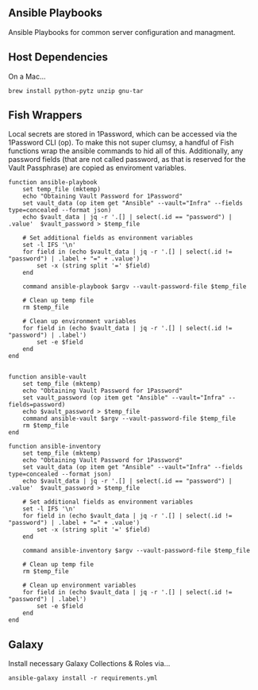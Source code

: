 Ansible Playbooks
-----------------

Ansible Playbooks for common server configuration and managment.

## Host Dependencies
On a Mac...
```shell
brew install python-pytz unzip gnu-tar
```

## Fish Wrappers
Local secrets are stored in 1Password, which can be accessed via the 1Password CLI (op).
To make this not super clumsy, a handful of Fish functions wrap the ansible commands to
hid all of this. Additionally, any password fields (that are not called password, as that is
reserved for the Vault Passphrase) are copied as enviroment variables.

```fish
function ansible-playbook
    set temp_file (mktemp)
    echo "Obtaining Vault Password for 1Password"
    set vault_data (op item get "Ansible" --vault="Infra" --fields type=concealed --format json)
    echo $vault_data | jq -r '.[] | select(.id == "password") | .value'  $vault_password > $temp_file
    
    # Set additional fields as environment variables
    set -l IFS '\n'
    for field in (echo $vault_data | jq -r '.[] | select(.id != "password") | .label + "=" + .value')
        set -x (string split '=' $field)
    end
    
    command ansible-playbook $argv --vault-password-file $temp_file 
    
    # Clean up temp file
    rm $temp_file
    
    # Clean up environment variables
    for field in (echo $vault_data | jq -r '.[] | select(.id != "password") | .label')
        set -e $field
    end
end


function ansible-vault
    set temp_file (mktemp)
    echo "Obtaining Vault Password for 1Password"
    set vault_password (op item get "Ansible" --vault="Infra" --fields=password)
    echo $vault_password > $temp_file
    command ansible-vault $argv --vault-password-file $temp_file
    rm $temp_file
end

function ansible-inventory
    set temp_file (mktemp)
    echo "Obtaining Vault Password for 1Password"
    set vault_data (op item get "Ansible" --vault="Infra" --fields type=concealed --format json)
    echo $vault_data | jq -r '.[] | select(.id == "password") | .value'  $vault_password > $temp_file
    
    # Set additional fields as environment variables
    set -l IFS '\n'
    for field in (echo $vault_data | jq -r '.[] | select(.id != "password") | .label + "=" + .value')
        set -x (string split '=' $field)
    end
    
    command ansible-inventory $argv --vault-password-file $temp_file
    
    # Clean up temp file
    rm $temp_file
    
    # Clean up environment variables
    for field in (echo $vault_data | jq -r '.[] | select(.id != "password") | .label')
        set -e $field
    end
end
```

## Galaxy
Install necessary Galaxy Collections & Roles via...
```shell
ansible-galaxy install -r requirements.yml
```